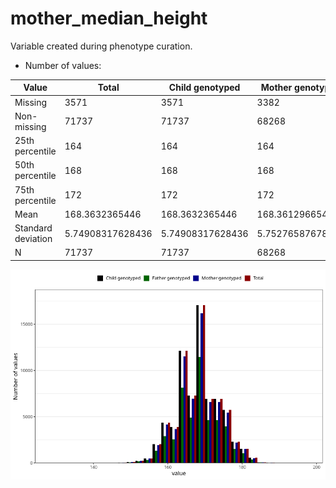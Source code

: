# mother_median_height
Variable created during phenotype curation.
- Number of values:

| Value | Total | Child genotyped | Mother genotyped | Father genotyped |
| ----- | ----- | --------------- | ---------------- | ---------------- |
| Missing | 3571 | 3571 | 3382 | 1940 |
| Non-missing | 71737 | 71737 | 68268 | 48144 |
| 25th percentile | 164 | 164 | 164 | 164 |
| 50th percentile | 168 | 168 | 168 | 168 |
| 75th percentile | 172 | 172 | 172 | 172 |
| Mean | 168.3632365446 | 168.3632365446 | 168.361296654362 | 168.40165960452 |
| Standard deviation | 5.74908317628436 | 5.74908317628436 | 5.75276587678753 | 5.7413240284234 |
| N | 71737 | 71737 | 68268 | 48144 |



![](mother_median_height_n.png)



